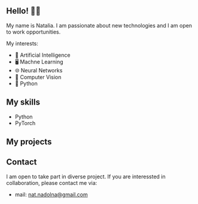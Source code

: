 ## Hello! 👋😀
My name is Natalia. I am passionate about new technologies and I am open to work opportunities. 

My interests:
- 🧠 Artificial Intelligence
- 🖥 Machne Learning
- 🌐 Neural Networks
- 👀 Computer Vision
- 🐍 Python

## My skills
 - Python
 - PyTorch

## My projects

## Contact
I am open to take part in diverse project. If you are interessted in collaboration, please contact me via:
- mail: nat.nadolna@gmail.com

<!--
**NataliaNadolna/NataliaNadolna** is a ✨ _special_ ✨ repository because its `README.md` (this file) appears on your GitHub profile.

Here are some ideas to get you started:

- 🔭 I’m currently working on ...
- 🌱 I’m currently learning ...
- 👯 I’m looking to collaborate on ...
- 🤔 I’m looking for help with ...
- 💬 Ask me about ...
- 📫 How to reach me: ...
- 😄 Pronouns: ...
- ⚡ Fun fact: ...
-->
